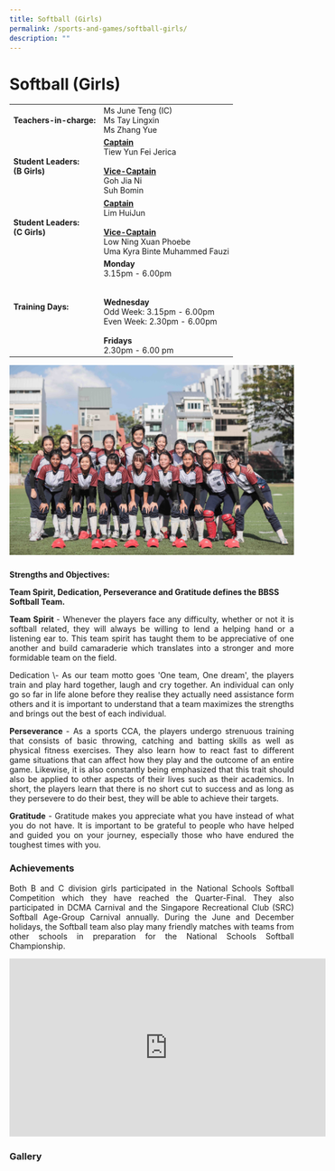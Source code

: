 ```yaml
---
title: Softball (Girls)
permalink: /sports-and-games/softball-girls/
description: ""
---
```

# Softball (Girls)

|                                |                                             |
|--------------|-----------------------|
| **Teachers-in-charge:**            | Ms June Teng (IC)<br>Ms Tay Lingxin<br>Ms Zhang Yue                                                                                           |
| **Student Leaders:** <br>**(B Girls)** | <b><u>Captain</u></b><br>Tiew Yun Fei Jerica<br><b><u><br>Vice-Captain</u></b><br>Goh Jia Ni<br>Suh Bomin                                                                         |
| **Student Leaders:** <br>**(C Girls)** | <b><u>Captain</u></b><br>Lim HuiJun<br><br><b><u>Vice-Captain</u></b><br>Low Ning Xuan Phoebe<br>Uma Kyra Binte Muhammed Fauzi                                                |
| **Training Days:**                 | **Monday** <br>3.15pm - 6.00pm<br><br><br>**Wednesday**<br>Odd Week: 3.15pm - 6.00pm<br>Even Week: 2.30pm - 6.00pm<br><br>**Fridays**<br>2.30pm - 6.00 pm |

![](/images/Our%20BBSS%20Experience/Cca/Sports%20&%20Games/softball.jpg)

### 

**Strengths and Objectives:**  

**Team Spirit, Dedication, Perseverance and Gratitude defines the BBSS Softball Team.**

<p style="text-align: justify;"><b>Team Spirit </b>- Whenever the players face any difficulty, whether or not it is softball related, they will always be willing to lend a helping hand or a listening ear to. This team spirit has taught them to be appreciative of one another and build camaraderie which translates into a stronger and more formidable team on the field.</p>

<p style="text-align: justify;">Dedication \- As our team motto goes 'One team, One dream', the players train and play hard together, laugh and cry together. An individual can only go so far in life alone before they realise they actually need assistance form others and it is important to understand that a team maximizes the strengths and brings out the best of each individual.</p>

<p style="text-align: justify;"><b>Perseverance </b>- As a sports CCA, the players undergo strenuous training that consists of basic throwing, catching and batting skills as well as physical fitness exercises. They also learn how to react fast to different game situations that can affect how they play and the outcome of an entire game. Likewise, it is also constantly being emphasized that this trait should also be applied to other aspects of their lives such as their academics. In short, the players learn that there is no short cut to success and as long as they persevere to do their best, they will be able to achieve their targets.</p>

<p style="text-align: justify;"><b>Gratitude</b> - Gratitude makes you appreciate what you have instead of what you do not have. It is important to be grateful to people who have helped and guided you on your journey, especially those who have endured the toughest times with you.</p>

### Achievements

<p style="text-align: justify;">Both B and C division girls participated in the National Schools Softball Competition which they have reached the Quarter-Final. They also participated in DCMA Carnival and the Singapore Recreational Club (SRC) Softball Age-Group Carnival annually. During the June and December holidays, the Softball team also play many friendly matches with teams from other schools in preparation for the National Schools Softball Championship.</p>

<iframe width="560" height="315" src="https://www.youtube.com/embed/_Frm5HaWjkY" title="BBSS Softball Video For Website" frameborder="0" allow="accelerometer; autoplay; clipboard-write; encrypted-media; gyroscope; picture-in-picture" allowfullscreen></iframe>

### Gallery
